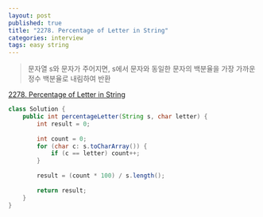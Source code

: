 ```yaml
---
layout: post
published: true
title: "2278. Percentage of Letter in String"
categories: interview
tags: easy string
---
```


> 문자열 s와 문자가 주어지면, s에서 문자와 동일한 문자의 백분율을 가장 가까운 정수 백분율로 내림하여 반환

[2278. Percentage of Letter in String](https://leetcode.com/problems/percentage-of-letter-in-string/)

```java
class Solution {
    public int percentageLetter(String s, char letter) {
        int result = 0;
        
        int count = 0;
        for (char c: s.toCharArray()) {
            if (c == letter) count++;
        }
        
        result = (count * 100) / s.length();
        
        return result;
    }
}
```